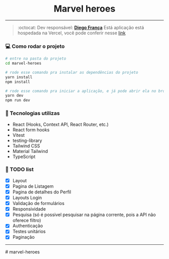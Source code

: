<!-- Dark Mode

https://www.youtube.com/watch?v=Mu9puNcZ5WI -->

## <h1 align="center">Marvel heroes</h1>
<hr/>

> :octocat: Dev responsável: [**Diego França**](https://www.linkedin.com/in/diego-fran%C3%A7a-aa66ba78)
> Está aplicação está hospedada na Vercel, você pode conferir nesse [link](https://marvel-heroes-nine-omega.vercel.app/)

### :computer: Como rodar o projeto
```bash
# entre na pasta do projeto
cd marvel-heroes

# rode esse comando pra instalar as dependências do projeto
yarn install
npm install

# rode esse comando pra iniciar a aplicação, e já pode abrir ela no browser
yarn dev
npm run dev

```
### :wrench: Tecnologias utilizas
- React (Hooks, Context API, React Router, etc.)
- React form hooks
- Vitest
- testing-library
- Tailwind CSS
- Material Tailwind
- TypeScript

### :pencil: TODO list

- [x] Layout
- [x] Pagina de Listagem
- [x] Pagina de detalhes do Perfil
- [x] Layouts Login
- [x] Validação de formulários
- [x] Responsividade
- [x] Pesquisa (só é possivel pesquisar na página corrente, pois a API não oferece filtro)
- [x] Authenticação
- [x] Testes unitários
- [x] Paginação

---
#   m a r v e l - h e r o e s  
 